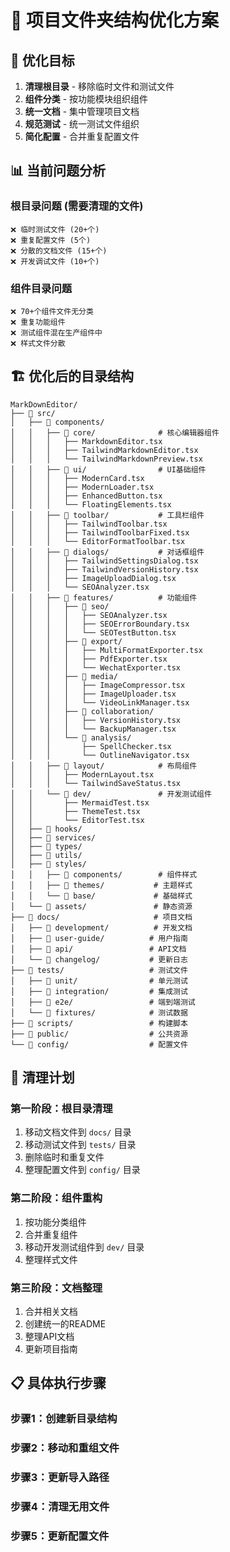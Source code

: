 # 📁 项目文件夹结构优化方案

## 🎯 优化目标

1. **清理根目录** - 移除临时文件和测试文件
2. **组件分类** - 按功能模块组织组件
3. **统一文档** - 集中管理项目文档
4. **规范测试** - 统一测试文件组织
5. **简化配置** - 合并重复配置文件

## 📊 当前问题分析

### 根目录问题 (需要清理的文件)
```
❌ 临时测试文件 (20+个)
❌ 重复配置文件 (5个)
❌ 分散的文档文件 (15+个)
❌ 开发调试文件 (10+个)
```

### 组件目录问题
```
❌ 70+个组件文件无分类
❌ 重复功能组件
❌ 测试组件混在生产组件中
❌ 样式文件分散
```

## 🏗️ 优化后的目录结构

```
MarkDownEditor/
├── 📁 src/
│   ├── 📁 components/
│   │   ├── 📁 core/              # 核心编辑器组件
│   │   │   ├── MarkdownEditor.tsx
│   │   │   ├── TailwindMarkdownEditor.tsx
│   │   │   └── TailwindMarkdownPreview.tsx
│   │   ├── 📁 ui/                # UI基础组件
│   │   │   ├── ModernCard.tsx
│   │   │   ├── ModernLoader.tsx
│   │   │   ├── EnhancedButton.tsx
│   │   │   └── FloatingElements.tsx
│   │   ├── 📁 toolbar/           # 工具栏组件
│   │   │   ├── TailwindToolbar.tsx
│   │   │   ├── TailwindToolbarFixed.tsx
│   │   │   └── EditorFormatToolbar.tsx
│   │   ├── 📁 dialogs/           # 对话框组件
│   │   │   ├── TailwindSettingsDialog.tsx
│   │   │   ├── TailwindVersionHistory.tsx
│   │   │   ├── ImageUploadDialog.tsx
│   │   │   └── SEOAnalyzer.tsx
│   │   ├── 📁 features/          # 功能组件
│   │   │   ├── 📁 seo/
│   │   │   │   ├── SEOAnalyzer.tsx
│   │   │   │   ├── SEOErrorBoundary.tsx
│   │   │   │   └── SEOTestButton.tsx
│   │   │   ├── 📁 export/
│   │   │   │   ├── MultiFormatExporter.tsx
│   │   │   │   ├── PdfExporter.tsx
│   │   │   │   └── WechatExporter.tsx
│   │   │   ├── 📁 media/
│   │   │   │   ├── ImageCompressor.tsx
│   │   │   │   ├── ImageUploader.tsx
│   │   │   │   └── VideoLinkManager.tsx
│   │   │   ├── 📁 collaboration/
│   │   │   │   ├── VersionHistory.tsx
│   │   │   │   └── BackupManager.tsx
│   │   │   └── 📁 analysis/
│   │   │       ├── SpellChecker.tsx
│   │   │       └── OutlineNavigator.tsx
│   │   ├── 📁 layout/            # 布局组件
│   │   │   ├── ModernLayout.tsx
│   │   │   └── TailwindSaveStatus.tsx
│   │   └── 📁 dev/               # 开发测试组件
│   │       ├── MermaidTest.tsx
│   │       ├── ThemeTest.tsx
│   │       └── EditorTest.tsx
│   ├── 📁 hooks/
│   ├── 📁 services/
│   ├── 📁 types/
│   ├── 📁 utils/
│   ├── 📁 styles/
│   │   ├── 📁 components/        # 组件样式
│   │   ├── 📁 themes/           # 主题样式
│   │   └── 📁 base/             # 基础样式
│   └── 📁 assets/               # 静态资源
├── 📁 docs/                     # 项目文档
│   ├── 📁 development/          # 开发文档
│   ├── 📁 user-guide/          # 用户指南
│   ├── 📁 api/                 # API文档
│   └── 📁 changelog/           # 更新日志
├── 📁 tests/                   # 测试文件
│   ├── 📁 unit/                # 单元测试
│   ├── 📁 integration/         # 集成测试
│   ├── 📁 e2e/                 # 端到端测试
│   └── 📁 fixtures/            # 测试数据
├── 📁 scripts/                 # 构建脚本
├── 📁 public/                  # 公共资源
└── 📁 config/                  # 配置文件
```

## 🧹 清理计划

### 第一阶段：根目录清理
1. 移动文档文件到 `docs/` 目录
2. 移动测试文件到 `tests/` 目录
3. 删除临时和重复文件
4. 整理配置文件到 `config/` 目录

### 第二阶段：组件重构
1. 按功能分类组件
2. 合并重复组件
3. 移动开发测试组件到 `dev/` 目录
4. 整理样式文件

### 第三阶段：文档整理
1. 合并相关文档
2. 创建统一的README
3. 整理API文档
4. 更新项目指南

## 📋 具体执行步骤

### 步骤1：创建新目录结构
### 步骤2：移动和重组文件
### 步骤3：更新导入路径
### 步骤4：清理无用文件
### 步骤5：更新配置文件
